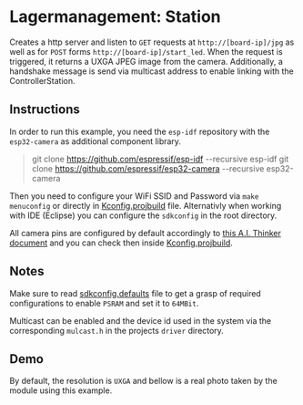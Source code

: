 # Lagermanagement: Station 

Creates a http server and listen to `GET` requests at `http://[board-ip]/jpg` as well as for `POST` forms `http://[board-ip]/start_led`. When the request is triggered, it returns a UXGA JPEG image from the camera. Additionally, a handshake message is send via multicast address to enable linking with the ControllerStation.

## Instructions

In order to run this example, you need the `esp-idf` repository with the `esp32-camera` as additional component library.

> git clone https://github.com/espressif/esp-idf --recursive esp-idf
> git clone https://github.com/espressif/esp32-camera --recursive esp32-camera

Then you need to configure your WiFi SSID and Password via `make menuconfig` or directly in [Kconfig.projbuild](./main/Kconfig.projbuild) file. Alternativly when working with IDE (Eclipse) you can configure the `sdkconfig` in the root directory.

All camera pins are configured by default accordingly to [this A.I. Thinker document](../../assets/ESP32-CAM_Product_Specification.pdf) and you can check then inside [Kconfig.projbuild](./main/Kconfig.projbuild).

## Notes

Make sure to read [sdkconfig.defaults](./sdkconfig.defaults) file to get a grasp of required configurations to enable `PSRAM` and set it to `64MBit`.

Multicast can be enabled and the device id used in the system via the corresponding `mulcast.h` in the projects `driver` directory.

## Demo

By default, the resolution is `UXGA` and bellow is a real photo taken by the module using this example.
